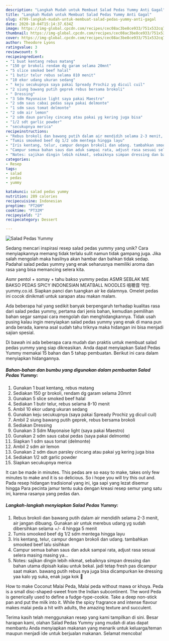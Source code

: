 ```yaml
---
description: "Langkah Mudah untuk Membuat Salad Pedas Yummy Anti Gagal"
title: "Langkah Mudah untuk Membuat Salad Pedas Yummy Anti Gagal"
slug: 4799-langkah-mudah-untuk-membuat-salad-pedas-yummy-anti-gagal
date: 2020-10-04T15:14:37.634Z
image: https://img-global.cpcdn.com/recipes/cec08ac3be8ce933/751x532cq70/salad-pedas-yummy-foto-resep-utama.jpg
thumbnail: https://img-global.cpcdn.com/recipes/cec08ac3be8ce933/751x532cq70/salad-pedas-yummy-foto-resep-utama.jpg
cover: https://img-global.cpcdn.com/recipes/cec08ac3be8ce933/751x532cq70/salad-pedas-yummy-foto-resep-utama.jpg
author: Theodore Lyons
ratingvalue: 3
reviewcount: 9
recipeingredient:
- "1 buat kentang rebus matang"
- "150 gr brokoli rendam dg garam selama 20mnt"
- "5 slice smoked beef halal"
- "1 butir telur rebus selama 810 menit"
- "10 ekor udang ukuran sedang"
- " keju secukupnya saya pakai Spready Prochiz yg dicuil cuil"
- "2 siung bawang putih geprek rebus bersama brokoli"
- " Dressing"
- "3 Sdm Mayonaise light saya pakai Maestro"
- "2 sdm saus cabai pedas saya pakai delmonte"
- "1 sdm saus tomat delmonte"
- "2 sdm air lemon"
- "2 sdm daun parsley cincang atau pakai yg kering juga bisa"
- "1/2 sdt garlic powder"
- "secukupnya merica"
recipeinstructions:
- "Rebus brokoli dan bawang putih dalam air mendidih selama 2-3 menit, air jangan dibuang. Gunakan air untuk merebus udang yg sudah dibersihkan selama +/- 4 hingga 5 menit"
- "Tumis smooked beef dg 1/2 sdm mentega hingga layu"
- "Iris kentang, telur, campur dengan brokoli dan udang. tambahkan smooked beef lalu sisihkan"
- "Campur semua bahan saus dan aduk sampai rata, adjust rasa sesuai selera masing masing ya..."
- "Notes: sajikan dingin lebih nikmat, sebaiknya simpan dressing dan bahan utama dipisah kalau untuk bekal. jadi tetap fresh pas dicampur saat makan. bawang putih rebus nya juga bisa dicampurkan ke dressing yaa kalo yg suka, enak juga kok 🤤"
categories:
- Resep
tags:
- salad
- pedas
- yummy

katakunci: salad pedas yummy 
nutrition: 289 calories
recipecuisine: Indonesian
preptime: "PT26M"
cooktime: "PT32M"
recipeyield: "2"
recipecategory: Dessert

---
```



![Salad Pedas Yummy](https://img-global.cpcdn.com/recipes/cec08ac3be8ce933/751x532cq70/salad-pedas-yummy-foto-resep-utama.jpg)

Sedang mencari inspirasi resep salad pedas yummy yang unik? Cara menyiapkannya memang tidak terlalu sulit namun tidak gampang juga. Jika salah mengolah maka hasilnya akan hambar dan bahkan tidak sedap. Padahal salad pedas yummy yang enak seharusnya memiliki aroma dan rasa yang bisa memancing selera kita.

Asmr pentol + somay + tahu bakso yummy pedas ASMR SEBLAK MIE BAKSO PEDAS SPICY INDONESIAN MEATBALL NOODLES 咀嚼音 먹방. yummy.co.id. Siapkan panci dan tuangkan air ke dalamnya. Omelet pedas ini cocok dinikmati untuk sarapan atau makan malam.

Ada beberapa hal yang sedikit banyak berpengaruh terhadap kualitas rasa dari salad pedas yummy, pertama dari jenis bahan, kemudian pemilihan bahan segar sampai cara mengolah dan menghidangkannya. Tidak usah pusing kalau ingin menyiapkan salad pedas yummy yang enak di mana pun anda berada, karena asal sudah tahu triknya maka hidangan ini bisa menjadi sajian spesial.


Di bawah ini ada beberapa cara mudah dan praktis untuk membuat salad pedas yummy yang siap dikreasikan. Anda dapat menyiapkan Salad Pedas Yummy memakai 15 bahan dan 5 tahap pembuatan. Berikut ini cara dalam menyiapkan hidangannya.

<!--inarticleads1-->

##### Bahan-bahan dan bumbu yang digunakan dalam pembuatan Salad Pedas Yummy:

1. Gunakan 1 buat kentang, rebus matang
1. Sediakan 150 gr brokoli, rendam dg garam selama 20mnt
1. Gunakan 5 slice smoked beef halal
1. Sediakan 1 butir telur, rebus selama 8-10 menit
1. Ambil 10 ekor udang ukuran sedang
1. Gunakan  keju secukupnya (saya pakai Spready Prochiz yg dicuil cuil)
1. Ambil 2 siung bawang putih geprek, rebus bersama brokoli
1. Sediakan  Dressing
1. Gunakan 3 Sdm Mayonaise light (saya pakai Maestro)
1. Gunakan 2 sdm saus cabai pedas (saya pakai delmonte)
1. Siapkan 1 sdm saus tomat (delmonte)
1. Ambil 2 sdm air lemon
1. Gunakan 2 sdm daun parsley cincang atau pakai yg kering juga bisa
1. Sediakan 1/2 sdt garlic powder
1. Siapkan secukupnya merica


It can be made in minutes. This pedas are so easy to make, takes only few minutes to make and it is so delicious. So i hope you will try this out and. Pada resep hidangan tradisional yang ini, iga sapi yang lezat disemur hingga Para pecinta jamur tentu suka dengan kreasi resep semur yang satu ini, karena rasanya yang pedas dan. 

<!--inarticleads2-->

##### Langkah-langkah menyiapkan Salad Pedas Yummy:

1. Rebus brokoli dan bawang putih dalam air mendidih selama 2-3 menit, air jangan dibuang. Gunakan air untuk merebus udang yg sudah dibersihkan selama +/- 4 hingga 5 menit
1. Tumis smooked beef dg 1/2 sdm mentega hingga layu
1. Iris kentang, telur, campur dengan brokoli dan udang. tambahkan smooked beef lalu sisihkan
1. Campur semua bahan saus dan aduk sampai rata, adjust rasa sesuai selera masing masing ya...
1. Notes: sajikan dingin lebih nikmat, sebaiknya simpan dressing dan bahan utama dipisah kalau untuk bekal. jadi tetap fresh pas dicampur saat makan. bawang putih rebus nya juga bisa dicampurkan ke dressing yaa kalo yg suka, enak juga kok 🤤


How to make Coconut Malai Peda, Malai peda without mawa or khoya. Peda is a small disc-shaped-sweet from the Indian subcontinent. The word Peda is generically used to define a fudge-type-cookie. Take a deep non-stick pan and put the milk into it. While the spicy fragrance and intense flavour makes malai peda a hit with adults, the amazing texture and succulent. 

Terima kasih telah menggunakan resep yang kami tampilkan di sini. Besar harapan kami, olahan Salad Pedas Yummy yang mudah di atas dapat membantu Anda menyiapkan makanan yang menarik untuk keluarga/teman maupun menjadi ide untuk berjualan makanan. Selamat mencoba!
